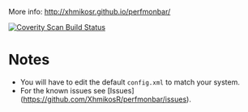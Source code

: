 More info: http://xhmikosr.github.io/perfmonbar/

[![Coverity Scan Build Status](https://scan.coverity.com/projects/1105/badge.svg)](https://scan.coverity.com/projects/1105)

# Notes
* You will have to edit the default `config.xml` to match your system.
* For the known issues see [Issues] (https://github.com/XhmikosR/perfmonbar/issues).
